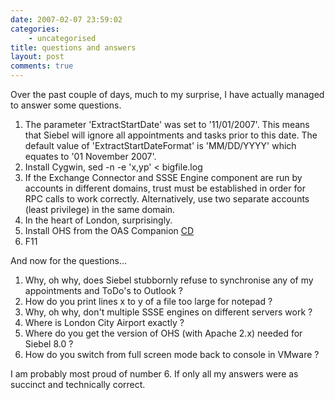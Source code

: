 ```yaml
---
date: 2007-02-07 23:59:02
categories:
    - uncategorised
title: questions and answers
layout: post
comments: true
---
```

Over the past couple of days, much to my surprise, I have actually
managed to answer some questions.

1.  The parameter 'ExtractStartDate' was set to '11/01/2007'. This means
    that Siebel will ignore all appointments and tasks prior to this
    date. The default value of 'ExtractStartDateFormat' is 'MM/DD/YYYY'
    which equates to '01 November 2007'.
2.  Install Cygwin, sed -n -e 'x,yp' < bigfile.log
3.  If the Exchange Connector and SSSE Engine component are run by
    accounts in different domains, trust must be established in order
    for RPC calls to work correctly. Alternatively, use two separate
    accounts (least privilege) in the same domain.
4.  In the heart of London, surprisingly.
5.  Install OHS from the OAS Companion
    [CD](http://www.oracle.com/technology/software/products/ias/htdocs/1013.html)
6.  F11

And now for the questions...

1.  Why, oh why, does Siebel stubbornly refuse to synchronise any of my
    appointments and ToDo's to Outlook ?
2.  How do you print lines x to y of a file too large for notepad ?
3.  Why, oh why, don't multiple SSSE engines on different servers work ?
4.  Where is London City Airport exactly ?
5.  Where do you get the version of OHS (with Apache 2.x) needed for
    Siebel 8.0 ?
6.  How do you switch from full screen mode back to console in VMware ?

I am probably most proud of number 6. If only all my answers were as
succinct and technically correct.

